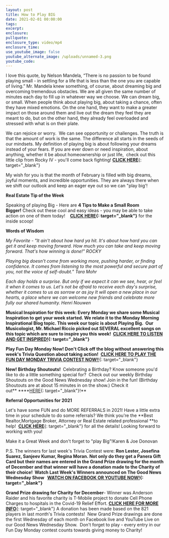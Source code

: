 ```yaml
---
layout: post
title: How to Play BIG
date: 2021-02-01 00:00:00
tags:
excerpt:
enclosure:
pullquote:
enclosure_type: video/mp4
enclosure_time:
use_youtube_image: false
youtube_alternate_image: /uploads/unnamed-3.png
youtube_code:
---
```


I love this quote, by Nelson Mandela, “There is no passion to be found playing small - in settling for a life that is less than the one you are capable of living.” Mr. Mandela knew something, of course, about dreaming big and overcoming tremendous obstacles. We are all given the same number of minutes each day to fill up in whatever way we choose. We can dream big, or small. When people think about playing big, about taking a chance, often they have mixed emotions. On the one hand, they want to make a greater impact on those around them and live out the dream they feel they are meant to do, but on the other hand, they already feel overloaded and stressed with what is on their plate.

We can rejoice or worry. &nbsp;We can see opportunity or challenges. The truth is that the amount of work is the same. The difference all starts in the seeds of our mindsets. My definition of playing big is about following your dreams instead of your fears. If you are ever down or need inspiration, about anything, whether it be about homeownership or just life,&nbsp; check out this little clip from Rocky IV - you'll come back fighting\!&nbsp;[**CLICK HERE**](https://t.e2ma.net/click/reg1mc/zwff20l/j429he){: target="_blank"}

My wish for you is that the month of February is filled with big dreams, joyful moments, and incredible opportunities. They are always there when we shift our outlook and keep an eager eye out so we can "play big'\!

**Real Estate Tip of the Week&nbsp;**

Speaking of playing Big - Here are&nbsp;**4 Tips to Make a Small Room Bigger\!**&nbsp;Check out these cool and easy ideas - you may be able to take action on one of them today\! &nbsp; &nbsp;**[CLICK HERE](https://t.e2ma.net/click/reg1mc/zwff20l/zw39he){: target="_blank"}**&nbsp;for the inside scoop\!

**Words of Wisdom&nbsp;**

*My Favorite - "It ain't about how hard ya hit. It's about how hard you can get it and keep moving forward. How much you can take and keep moving forward. That's how winning is done\!" ROCKY*

*Playing big doesn't come from working more, pushing harder, or finding confidence. It comes from listening to the most powerful and secure part of you, not the voice of self-doubt.” Tara Mohr*

*Each day holds a surprise. But only if we expect it can we see, hear, or feel it when it comes to us. Let's not be afraid to receive each day's surprise, whether it comes to us as sorrow or as joy It will open a new place in our hearts, a place where we can welcome new friends and celebrate more fully our shared humanity. Henri Nouwen*

**Musical Inspiration for this week:&nbsp;**Every Monday we share some Musical Inspiration to get your week started. We relate it to the Monday Morning Inspirational Blog topic. This week our topic is about Playing Big.&nbsp; Our Musicologist, Mr. Michael Riccio picked out SEVERAL excellent songs on this topic which are sure to inspire you this week\! &nbsp;**[CLICK HERE TO LISTEN AND GET INSPIRED\!](https://t.e2ma.net/click/reg1mc/zwff20l/fp49he){: target="_blank"}**

**Play Fun Day Monday Now\!&nbsp;**Don't Click off the blog without answering this week's Trivia Question about taking action\!**&nbsp;**&nbsp;[**CLICK HERE TO PLAY THE FUN DAY MONDAY TRIVIA CONTEST NOW\!**\!](https://t.e2ma.net/click/reg1mc/zwff20l/vh59he){: target="_blank"}

**New\! Birthday Shoutouts\!&nbsp;**&nbsp;Celebrating a Birthday? Know someone you'd like to do a little something special for?&nbsp; Check out our weekly Birthday Shoutouts on the Good News Wednesday show\! Join in the fun\! (Birthday Shoutouts are at about 15 minutes in on the show.) Check it out**&nbsp;****[HERE](https://t.e2ma.net/click/reg1mc/zwff20l/ba69he){: target="_blank"}\!**

**Referral Opportunities for 2021**

Let's have some FUN and do MORE REFERRALS in 2021\! Have a little extra time in your schedule to do some referrals? We think you're the&nbsp;**Best Realtor,Mortgage Broker, Attorney or Real Estate related professional&nbsp;**to help\! &nbsp;[**CLICK HERE**](https://t.e2ma.net/click/reg1mc/zwff20l/r269he){: target="_blank"}&nbsp;for all the details\! Looking forward to working with you\!

Make it a Great Week and don't forget to "play Big"\!Karen & Joe Donovan&nbsp;

P.S. The winners for last week's Trivia Contest were:&nbsp;**Ron Lester, Josefina Suarez, Sanjeev Kumar, Regina Moran.&nbsp;**Not only do they get a Panera Gift Card but their names are entered in the Grand Prize drawing for the month of December and that winner will have a donation made to the Charity of their choice\! &nbsp;Watch Last Week's Winners announced on The Good News Wednesday Show &nbsp;&nbsp;**[WATCH ON FACEBOOK OR YOUTUBE NOW\!](https://t.e2ma.net/click/reg1mc/zwff20l/7u79he){: target="_blank"}**

**Grand Prize drawing for Charity for December**\- Winner was Anderson Raider and his favorite charity is T-Mobile project to donate Cell Phone Charges to hospitals in the Covid-19 Relief Effort.&nbsp;[**CLICK HERE FOR MORE INFO**](https://t.e2ma.net/click/reg1mc/zwff20l/nn89he){: target="_blank"}&nbsp;A donation has been made based on the 821 players in last month's Trivia contests\!&nbsp; New Grand Prize drawings are done the first Wednesday of each month on Facebook live and YouTube Live on our Good News Wednesday Show.&nbsp; Don't forget to play - every entry in our Fun Day Monday contest counts towards giving money to Charity\!&nbsp;
